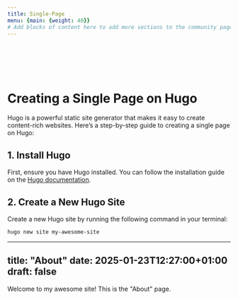 ```yaml
---
title: Single-Page
menu: {main: {weight: 40}}
# Add blocks of content here to add more sections to the community page
---
```

<br><br><br>
&nbsp;&nbsp;&nbsp;&nbsp;

# Creating a Single Page on Hugo

Hugo is a powerful static site generator that makes it easy to create content-rich websites. Here’s a step-by-step guide to creating a single page on Hugo:

## 1. Install Hugo

First, ensure you have Hugo installed. You can follow the installation guide on the [Hugo documentation](https://gohugo.io/getting-started/installing/).

## 2. Create a New Hugo Site

Create a new Hugo site by running the following command in your terminal:

```sh
hugo new site my-awesome-site


```
---
title: "About"
date: 2025-01-23T12:27:00+01:00
draft: false
---

Welcome to my awesome site! This is the "About" page.
```